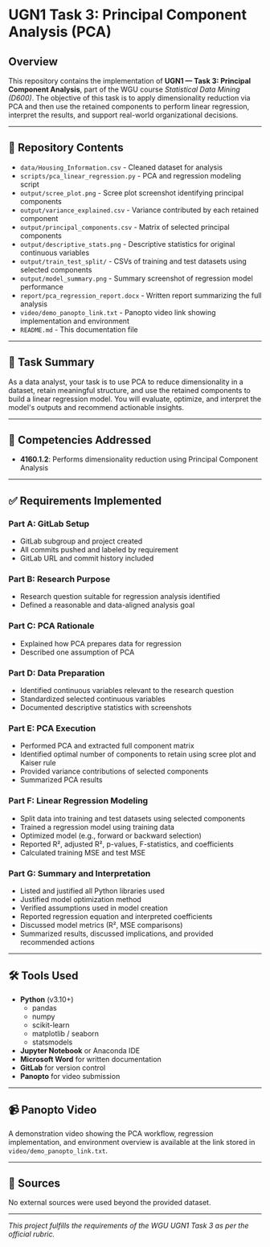 # UGN1 Task 3: Principal Component Analysis (PCA)

## Overview

This repository contains the implementation of **UGN1 — Task 3: Principal Component Analysis**, part of the WGU course *Statistical Data Mining (D600)*. The objective of this task is to apply dimensionality reduction via PCA and then use the retained components to perform linear regression, interpret the results, and support real-world organizational decisions.

---

## 📁 Repository Contents

- `data/Housing_Information.csv` - Cleaned dataset for analysis
- `scripts/pca_linear_regression.py` - PCA and regression modeling script
- `output/scree_plot.png` - Scree plot screenshot identifying principal components
- `output/variance_explained.csv` - Variance contributed by each retained component
- `output/principal_components.csv` - Matrix of selected principal components
- `output/descriptive_stats.png` - Descriptive statistics for original continuous variables
- `output/train_test_split/` - CSVs of training and test datasets using selected components
- `output/model_summary.png` - Summary screenshot of regression model performance
- `report/pca_regression_report.docx` - Written report summarizing the full analysis
- `video/demo_panopto_link.txt` - Panopto video link showing implementation and environment
- `README.md` - This documentation file

---

## 🧾 Task Summary

As a data analyst, your task is to use PCA to reduce dimensionality in a dataset, retain meaningful structure, and use the retained components to build a linear regression model. You will evaluate, optimize, and interpret the model's outputs and recommend actionable insights.

---

## 🧠 Competencies Addressed

- **4160.1.2**: Performs dimensionality reduction using Principal Component Analysis

---

## ✅ Requirements Implemented

### Part A: GitLab Setup
- GitLab subgroup and project created
- All commits pushed and labeled by requirement
- GitLab URL and commit history included

### Part B: Research Purpose
- Research question suitable for regression analysis identified
- Defined a reasonable and data-aligned analysis goal

### Part C: PCA Rationale
- Explained how PCA prepares data for regression
- Described one assumption of PCA

### Part D: Data Preparation
- Identified continuous variables relevant to the research question
- Standardized selected continuous variables
- Documented descriptive statistics with screenshots

### Part E: PCA Execution
- Performed PCA and extracted full component matrix
- Identified optimal number of components to retain using scree plot and Kaiser rule
- Provided variance contributions of selected components
- Summarized PCA results

### Part F: Linear Regression Modeling
- Split data into training and test datasets using selected components
- Trained a regression model using training data
- Optimized model (e.g., forward or backward selection)
- Reported R², adjusted R², p-values, F-statistics, and coefficients
- Calculated training MSE and test MSE

### Part G: Summary and Interpretation
- Listed and justified all Python libraries used
- Justified model optimization method
- Verified assumptions used in model creation
- Reported regression equation and interpreted coefficients
- Discussed model metrics (R², MSE comparisons)
- Summarized results, discussed implications, and provided recommended actions

---

## 🛠 Tools Used

- **Python** (v3.10+)
  - pandas
  - numpy
  - scikit-learn
  - matplotlib / seaborn
  - statsmodels
- **Jupyter Notebook** or Anaconda IDE
- **Microsoft Word** for written documentation
- **GitLab** for version control
- **Panopto** for video submission

---

## 📹 Panopto Video

A demonstration video showing the PCA workflow, regression implementation, and environment overview is available at the link stored in `video/demo_panopto_link.txt`.

---

## 📄 Sources

No external sources were used beyond the provided dataset.

---

*This project fulfills the requirements of the WGU UGN1 Task 3 as per the official rubric.*
